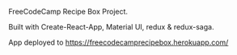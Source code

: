 FreeCodeCamp Recipe Box Project.

Built with Create-React-App, Material UI, redux & redux-saga.

App deployed to https://freecodecamprecipebox.herokuapp.com/